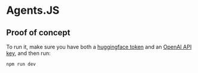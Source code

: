 # Agents.JS

## Proof of concept

To run it, make sure you have both a [huggingface token](https://huggingface.co/settings/tokens) and an [OpenAI API key](https://platform.openai.com/account/api-keys), and then run:

```bash
npm run dev
```
